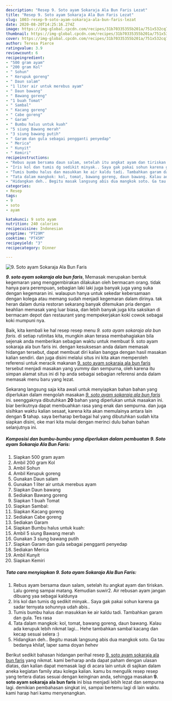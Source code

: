 ```yaml
---
description: "Resep 9. Soto ayam Sokaraja Ala Bun Faris Lezat"
title: "Resep 9. Soto ayam Sokaraja Ala Bun Faris Lezat"
slug: 1003-resep-9-soto-ayam-sokaraja-ala-bun-faris-lezat
date: 2020-08-20T14:25:16.274Z
image: https://img-global.cpcdn.com/recipes/31b70335355b201a/751x532cq70/9-soto-ayam-sokaraja-ala-bun-faris-foto-resep-utama.jpg
thumbnail: https://img-global.cpcdn.com/recipes/31b70335355b201a/751x532cq70/9-soto-ayam-sokaraja-ala-bun-faris-foto-resep-utama.jpg
cover: https://img-global.cpcdn.com/recipes/31b70335355b201a/751x532cq70/9-soto-ayam-sokaraja-ala-bun-faris-foto-resep-utama.jpg
author: Teresa Pierce
ratingvalue: 3.9
reviewcount: 6
recipeingredient:
- "500 gram ayam"
- "200 gram Kol"
- " Sohun"
- " Kerupuk goreng"
- " Daun salam"
- "1 liter air untuk merebus ayam"
- " Daun bawang"
- " Bawang goreng"
- "1 buah Tomat"
- " Sambal"
- " Kacang goreng"
- " Cabe goreng"
- " Garam"
- " Bumbu halus untuk kuah"
- "5 siung Bawang merah"
- "3 siung bawang putih"
- " Garam dan gula sebagai pengganti penyedap"
- " Merica"
- " Kunyit"
- " Kemiri"
recipeinstructions:
- "Rebus ayam bersama daun salam, setelah itu angkat ayam dan tiriskan. Lalu goreng sampai matang. Kemudian suwir2. Air rebusan ayam jangan dibuang yaa sebagai kaldunya"
- "Iris kol dan tumis dg sedikit minyak.. Saya gak pakai sohun karena ga sadar ternyata sohunnya udah abis.."
- "Tumis bumbu halus dan masukkan ke air kaldu tadi. Tambahkan garam dan gula. Tes rasa"
- "Tata dalam mangkok: kol, tomat, bawang goreng, daun bawang. Kalau ada kerupuk lebih nikmat lagi... Hehe tambahkan sambal kacang dan kecap sesuai selera :)"
- "Hidangkan deh.. Begitu masak langsung abis dua mangkok soto. Ga tau bedanya khilaf, laper sama doyan hehev"
categories:
- Resep
tags:
- 9
- soto
- ayam

katakunci: 9 soto ayam 
nutrition: 240 calories
recipecuisine: Indonesian
preptime: "PT29M"
cooktime: "PT45M"
recipeyield: "3"
recipecategory: Dinner

---
```



![9. Soto ayam Sokaraja Ala Bun Faris](https://img-global.cpcdn.com/recipes/31b70335355b201a/751x532cq70/9-soto-ayam-sokaraja-ala-bun-faris-foto-resep-utama.jpg)

<b><i>9. soto ayam sokaraja ala bun faris</i></b>, Memasak merupakan bentuk kegemaran yang menggembirakan dilakukan oleh bermacam orang. tidak hanya para perempuan, sebagian laki laki juga banyak juga yang suka dengan kegemaran ini. walaupun hanya untuk sekedar kebersamaan dengan kolega atau memang sudah menjadi kegemaran dalam dirinya. tak heran dalam dunia restoran sekarang banyak ditemukan pria dengan keahlian memasak yang luar biasa, dan lebih banyak juga kita saksikan di bermacam depot dan restaurant yang mempekerjakan koki cowok sebagai koki mumpuni nya.



Baik, kita kembali ke hal resep resep menu <i>9. soto ayam sokaraja ala bun faris</i>. di setiap rutinitas kita, mungkin akan terasa membahagiakan bila sejenak anda memberikan sebagian waktu untuk membuat 9. soto ayam sokaraja ala bun faris ini. dengan kesuksesan anda dalam memasak hidangan tersebut, dapat membuat diri kalian bangga dengan hasil masakan kalian sendiri. dan juga disini melalui situs ini kita akan memperoleh referensi untuk meracik makanan <u>9. soto ayam sokaraja ala bun faris</u> tersebut menjadi masakan yang yummy dan sempurna, oleh karena itu simpan alamat situs ini di hp anda sebagai sebagian referensi anda dalam memasak menu baru yang lezat.


Sekarang langsung saja kita awali untuk menyiapkan bahan bahan yang diperlukan dalam mengolah masakan <u><i>9. soto ayam sokaraja ala bun faris</i></u> ini. seenggaknya dibutuhkan <b>20</b> bahan yang diperlukan untuk masakan ini. biar berikutnya dapat membuahkan rasa yang enak dan sempurna. dan juga sisihkan waktu kalian sesaat, karena kita akan memulainya antara lain dengan <b>5</b> tahap. saya berharap berbagai hal yang dibutuhkan sudah kita siapkan disini, oke mari kita mulai dengan merinci dulu bahan bahan selanjutnya ini.

<!--inarticleads1-->

##### Komposisi dan bumbu-bumbu yang diperlukan dalam pembuatan 9. Soto ayam Sokaraja Ala Bun Faris:

1. Siapkan 500 gram ayam
1. Ambil 200 gram Kol
1. Ambil  Sohun
1. Ambil  Kerupuk goreng
1. Gunakan  Daun salam
1. Gunakan 1 liter air untuk merebus ayam
1. Siapkan  Daun bawang
1. Sediakan  Bawang goreng
1. Siapkan 1 buah Tomat
1. Siapkan  Sambal:
1. Siapkan  Kacang goreng
1. Sediakan  Cabe goreng
1. Sediakan  Garam
1. Siapkan  Bumbu halus untuk kuah:
1. Ambil 5 siung Bawang merah
1. Gunakan 3 siung bawang putih
1. Siapkan  Garam dan gula sebagai pengganti penyedap
1. Sediakan  Merica
1. Ambil  Kunyit
1. Siapkan  Kemiri




<!--inarticleads2-->

##### Tata cara menyiapkan 9. Soto ayam Sokaraja Ala Bun Faris:

1. Rebus ayam bersama daun salam, setelah itu angkat ayam dan tiriskan. Lalu goreng sampai matang. Kemudian suwir2. Air rebusan ayam jangan dibuang yaa sebagai kaldunya
1. Iris kol dan tumis dg sedikit minyak.. Saya gak pakai sohun karena ga sadar ternyata sohunnya udah abis..
1. Tumis bumbu halus dan masukkan ke air kaldu tadi. Tambahkan garam dan gula. Tes rasa
1. Tata dalam mangkok: kol, tomat, bawang goreng, daun bawang. Kalau ada kerupuk lebih nikmat lagi... Hehe tambahkan sambal kacang dan kecap sesuai selera :)
1. Hidangkan deh.. Begitu masak langsung abis dua mangkok soto. Ga tau bedanya khilaf, laper sama doyan hehev




Berikut sedikit bahasan hidangan perihal resep <u>9. soto ayam sokaraja ala bun faris</u> yang nikmat. kami berharap anda dapat paham dengan ulasan diatas, dan kalian dapat memasak lagi di acara lain untuk di sajikan dalam aneka kegiatan family atau kolega kalian. kamu bs mengulik resep resep yang tertera diatas sesuai dengan keinginan anda, sehingga masakan <b>9. soto ayam sokaraja ala bun faris</b> ini bisa menjadi lebih lezat dan sempurna lagi. demikian pembahasan singkat ini, sampai bertemu lagi di lain waktu. kami harap hari kamu menyenangkan.
